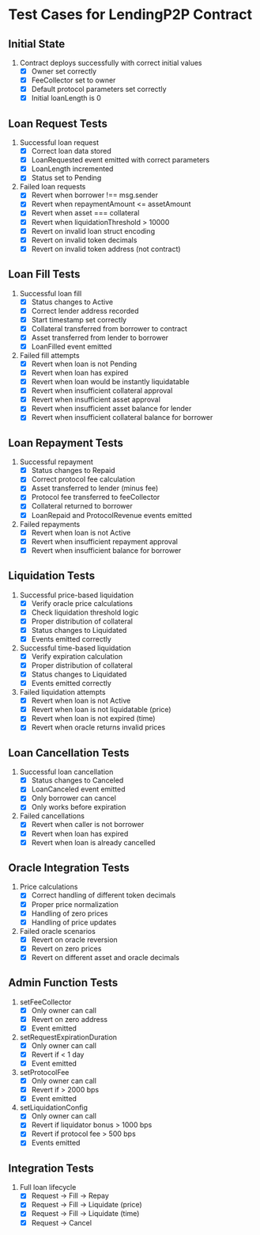 # Test Cases for LendingP2P Contract

## Initial State
1. Contract deploys successfully with correct initial values
   - [x] Owner set correctly
   - [x] FeeCollector set to owner
   - [x] Default protocol parameters set correctly
   - [x] Initial loanLength is 0

## Loan Request Tests
1. Successful loan request
   - [x] Correct loan data stored
   - [x] LoanRequested event emitted with correct parameters
   - [x] LoanLength incremented
   - [x] Status set to Pending

2. Failed loan requests
   - [x] Revert when borrower !== msg.sender
   - [x] Revert when repaymentAmount <= assetAmount
   - [x] Revert when asset === collateral
   - [x] Revert when liquidationThreshold > 10000
   - [x] Revert on invalid loan struct encoding
   - [x] Revert on invalid token decimals
   - [x] Revert on invalid token address (not contract)

## Loan Fill Tests
1. Successful loan fill
   - [x] Status changes to Active
   - [x] Correct lender address recorded
   - [x] Start timestamp set correctly
   - [x] Collateral transferred from borrower to contract
   - [x] Asset transferred from lender to borrower
   - [x] LoanFilled event emitted

2. Failed fill attempts
   - [x] Revert when loan is not Pending
   - [x] Revert when loan has expired
   - [x] Revert when loan would be instantly liquidatable
   - [x] Revert when insufficient collateral approval
   - [x] Revert when insufficient asset approval
   - [x] Revert when insufficient asset balance for lender
   - [x] Revert when insufficient collateral balance for borrower

## Loan Repayment Tests
1. Successful repayment
   - [x] Status changes to Repaid
   - [x] Correct protocol fee calculation
   - [x] Asset transferred to lender (minus fee)
   - [x] Protocol fee transferred to feeCollector
   - [x] Collateral returned to borrower
   - [x] LoanRepaid and ProtocolRevenue events emitted

2. Failed repayments
   - [x] Revert when loan is not Active
   - [x] Revert when insufficient repayment approval
   - [x] Revert when insufficient balance for borrower

## Liquidation Tests
1. Successful price-based liquidation
   - [x] Verify oracle price calculations
   - [x] Check liquidation threshold logic
   - [x] Proper distribution of collateral
   - [x] Status changes to Liquidated
   - [x] Events emitted correctly

2. Successful time-based liquidation
   - [x] Verify expiration calculation
   - [x] Proper distribution of collateral
   - [x] Status changes to Liquidated
   - [x] Events emitted correctly

3. Failed liquidation attempts
   - [x] Revert when loan is not Active
   - [x] Revert when loan is not liquidatable (price)
   - [x] Revert when loan is not expired (time)
   - [x] Revert when oracle returns invalid prices

## Loan Cancellation Tests
1. Successful loan cancellation
   - [x] Status changes to Canceled
   - [x] LoanCanceled event emitted
   - [x] Only borrower can cancel
   - [x] Only works before expiration

2. Failed cancellations
   - [x] Revert when caller is not borrower
   - [x] Revert when loan has expired
   - [x] Revert when loan is already cancelled

## Oracle Integration Tests
1. Price calculations
   - [x] Correct handling of different token decimals
   - [x] Proper price normalization
   - [x] Handling of zero prices
   - [x] Handling of price updates

2. Failed oracle scenarios
   - [x] Revert on oracle reversion
   - [x] Revert on zero prices
   - [x] Revert on different asset and oracle decimals

## Admin Function Tests
1. setFeeCollector
   - [x] Only owner can call
   - [x] Revert on zero address
   - [x] Event emitted

2. setRequestExpirationDuration
   - [x] Only owner can call
   - [x] Revert if < 1 day
   - [x] Event emitted

3. setProtocolFee
   - [x] Only owner can call
   - [x] Revert if > 2000 bps
   - [x] Event emitted

4. setLiquidationConfig
   - [x] Only owner can call
   - [x] Revert if liquidator bonus > 1000 bps
   - [x] Revert if protocol fee > 500 bps
   - [x] Events emitted

## Integration Tests
1. Full loan lifecycle
   - [x] Request → Fill → Repay
   - [x] Request → Fill → Liquidate (price)
   - [x] Request → Fill → Liquidate (time)
   - [x] Request → Cancel
